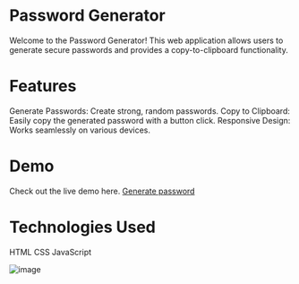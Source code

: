 # Password Generator
Welcome to the Password Generator! This web application allows users to generate secure passwords and provides a copy-to-clipboard functionality.

# Features
Generate Passwords: Create strong, random passwords.
Copy to Clipboard: Easily copy the generated password with a button click.
Responsive Design: Works seamlessly on various devices.
# Demo
Check out the live demo here. [Generate password](https://iamvibhav.github.io/Password-Generator/)

# Technologies Used
HTML
CSS
JavaScript

![image](https://github.com/iamvibhav/Password-Generator/assets/139247683/f8ed7bbf-3d45-4cee-99d2-d7c308d1a91b)
